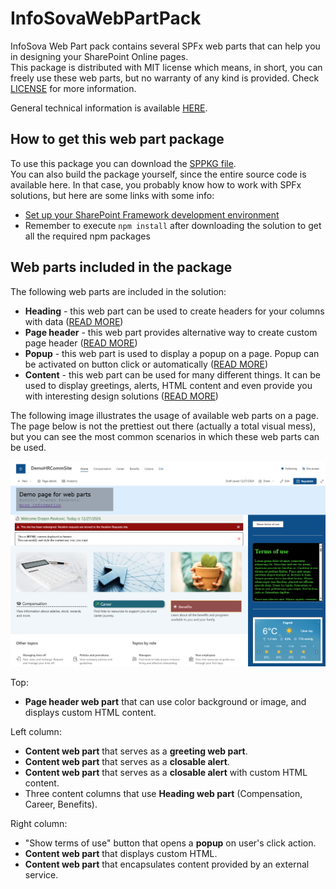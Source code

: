 # InfoSovaWebPartPack

InfoSova Web Part pack contains several SPFx web parts that can help you in designing your SharePoint Online pages.<br/>
This package is distributed with MIT license which means, in short, you can freely use these web parts, but no warranty of any kind is provided.
Check [LICENSE](https://github.com/DrazenInfoSova/InfoSovaWebPartPack/blob/main/LICENSE) for more information.

General technical information is available [HERE](gitHubAssets/README-TECHNICAL.md).

## How to get this web part package

To use this package you can download the [SPPKG file](https://github.com/DrazenInfoSova/InfoSovaWebPartPack/blob/main/sharepoint/solution/InfoSovaPackWebPartPackage.sppkg).<br/>
You can also build the package yourself, since the entire source code is available here.
In that case, you probably know how to work with SPFx solutions, but here are some links with some info:
- [Set up your SharePoint Framework development environment](https://learn.microsoft.com/en-us/sharepoint/dev/spfx/set-up-your-development-environment)
- Remember to execute `npm install` after downloading the solution to get all the required npm packages

## Web parts included in the package

The following web parts are included in the solution:
- **Heading** - this web part can be used to create headers for your columns with data ([READ MORE](gitHubAssets/README-HEADING.md))
- **Page header** - this web part provides alternative way to create custom page header ([READ MORE](gitHubAssets/README-PAGEHEADER.md))
- **Popup** - this web part is used to display a popup on a page. Popup can be activated on button click or automatically ([READ MORE](gitHubAssets/README-POPUP.md))
- **Content** - this web part can be used for many different things. It can be used to display greetings, alerts, HTML content and even provide you with interesting design solutions ([READ MORE](gitHubAssets/README-CONTENT.md))

The following image illustrates the usage of available web parts on a page.
The page below is not the prettiest out there (actually a total visual mess), but you can see the most common scenarios in which these web parts can be used.

![Page that displays web parts in action](gitHubAssets/ScreenWhole.png)

Top:
- **Page header web part** that can use color background or image, and displays custom HTML content.

Left column:
- **Content web part** that serves as a **greeting web part**.
- **Content web part** that serves as a **closable alert**.
- **Content web part** that serves as a **closable alert** with custom HTML content.
- Three content columns that use **Heading web part** (Compensation, Career, Benefits).

Right column:
- "Show terms of use" button that opens a **popup** on user's click action.
- **Content web part** that displays custom HTML.
- **Content web part** that encapsulates content provided by an external service.



